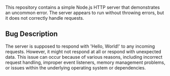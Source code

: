 This repository contains a simple Node.js HTTP server that demonstrates an uncommon error. The server appears to run without throwing errors, but it does not correctly handle requests. 

## Bug Description
The server is supposed to respond with 'Hello, World!' to any incoming requests. However, it might not respond at all or respond with unexpected data.  This issue can occur because of various reasons, including incorrect request handling, improper event listeners, memory management problems, or issues within the underlying operating system or dependencies.